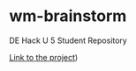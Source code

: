 # wm-brainstorm
DE Hack U 5 Student Repository

[Link to the project](http://brainstorm-backend.herokuapp.com))
